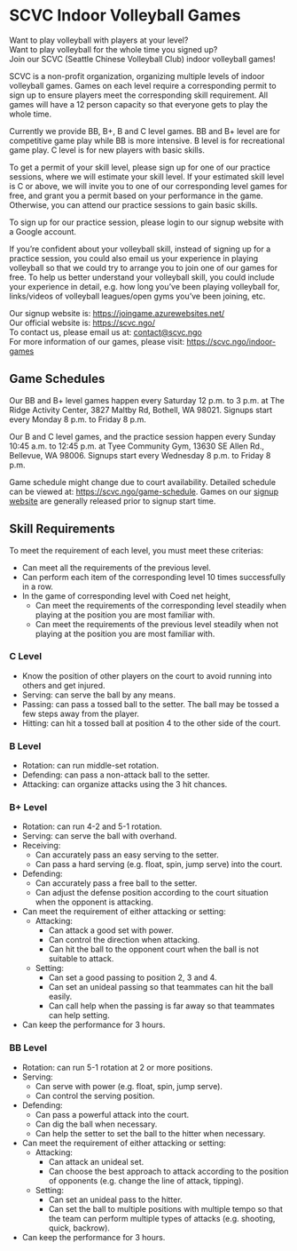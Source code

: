 # SCVC Indoor Volleyball Games

Want to play volleyball with players at your level?  
Want to play volleyball for the whole time you signed up?  
Join our SCVC (Seattle Chinese Volleyball Club) indoor volleyball games!

SCVC is a non-profit organization, organizing multiple levels of indoor volleyball games. Games on each level require a corresponding permit to sign up to ensure players meet the corresponding skill requirement. All games will have a 12 person capacity so that everyone gets to play the whole time.

Currently we provide BB, B+, B and C level games. BB and B+ level are for competitive game play while BB is more intensive. B level is for recreational game play. C level is for new players with basic skills.

To get a permit of your skill level, please sign up for one of our practice sessions, where we will estimate your skill level. If your estimated skill level is C or above, we will invite you to one of our corresponding level games for free, and grant you a permit based on your performance in the game. Otherwise, you can attend our practice sessions to gain basic skills.

To sign up for our practice session, please login to our signup website with a Google account.

If you’re confident about your volleyball skill, instead of signing up for a practice session, you could also email us your experience in playing volleyball so that we could try to arrange you to join one of our games for free. To help us better understand your volleyball skill, you could include your experience in detail, e.g. how long you’ve been playing volleyball for, links/videos of volleyball leagues/open gyms you’ve been joining, etc.

Our signup website is: <https://joingame.azurewebsites.net/>  
Our official website is: <https://scvc.ngo/>  
To contact us, please email us at: <contact@scvc.ngo>  
For more information of our games, please visit: <https://scvc.ngo/indoor-games>  


## Game Schedules

Our BB and B+ level games happen every Saturday 12 p.m. to 3 p.m. at The Ridge Activity Center, 3827 Maltby Rd, Bothell, WA 98021. Signups start every Monday 8 p.m. to Friday 8 p.m.

Our B and C level games, and the practice session happen every Sunday 10:45 a.m. to 12:45 p.m. at Tyee Community Gym, 13630 SE Allen Rd., Bellevue, WA 98006. Signups start every Wednesday 8 p.m. to Friday 8 p.m.

Game schedule might change due to court availability. Detailed schedule can be viewed at: <https://scvc.ngo/game-schedule>. Games on our [signup website](https://joingame.azurewebsites.net/) are generally released prior to signup start time.


## Skill Requirements

To meet the requirement of each level, you must meet these criterias:
- Can meet all the requirements of the previous level.
- Can perform each item of the corresponding level 10 times successfully in a row.
- In the game of corresponding level with Coed net height,
    - Can meet the requirements of the corresponding level steadily when playing at the position you are most familiar with.
    - Can meet the requirements of the previous level steadily when not playing at the position you are most familiar with.

### C Level

- Know the position of other players on the court to avoid running into others and get injured.
- Serving: can serve the ball by any means.
- Passing: can pass a tossed ball to the setter. The ball may be tossed a few steps away from the player.
- Hitting: can hit a tossed ball at position 4 to the other side of the court.

### B Level

- Rotation: can run middle-set rotation.
- Defending: can pass a non-attack ball to the setter.
- Attacking: can organize attacks using the 3 hit chances.

### B+ Level

- Rotation: can run 4-2 and 5-1 rotation.
- Serving: can serve the ball with overhand.
- Receiving:
    - Can accurately pass an easy serving to the setter.
    - Can pass a hard serving (e.g. float, spin, jump serve) into the court.
- Defending:
    - Can accurately pass a free ball to the setter.
    - Can adjust the defense position according to the court situation when the opponent is attacking.
- Can meet the requirement of either attacking or setting:
    - Attacking:
        - Can attack a good set with power.
        - Can control the direction when attacking.
        - Can hit the ball to the opponent court when the ball is not suitable to attack.
    - Setting:
        - Can set a good passing to position 2, 3 and 4.
        - Can set an unideal passing so that teammates can hit the ball easily.
        - Can call help when the passing is far away so that teammates can help setting.
- Can keep the performance for 3 hours.

### BB Level

- Rotation: can run 5-1 rotation at 2 or more positions.
- Serving:
    - Can serve with power (e.g. float, spin, jump serve).
    - Can control the serving position.
- Defending:
    - Can pass a powerful attack into the court.
    - Can dig the ball when necessary.
    - Can help the setter to set the ball to the hitter when necessary.
- Can meet the requirement of either attacking or setting:
    - Attacking:
        - Can attack an unideal set.
        - Can choose the best approach to attack according to the position of opponents (e.g. change the line of attack, tipping).
    - Setting:
        - Can set an unideal pass to the hitter.
        - Can set the ball to multiple positions with multiple tempo so that the team can perform multiple types of attacks (e.g. shooting, quick, backrow).
- Can keep the performance for 3 hours.
